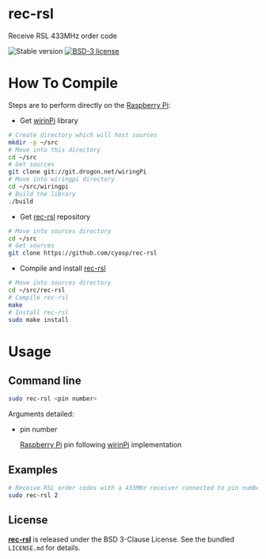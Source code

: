 # rec-rsl
Receive RSL 433MHz order code

![Stable version](https://img.shields.io/badge/stable-1.1.0-blue.svg)
[![BSD-3 license](https://img.shields.io/badge/license-BSD--3--Clause-428F7E.svg)](https://tldrlegal.com/license/bsd-3-clause-license-%28revised%29)

# How To Compile

Steps are to perform directly on the [Raspberry Pi](https://www.raspberrypi.org/products/):

* Get [wirinPi](http://wiringpi.com/) library
```bash
# Create directory which will host sources
mkdir -p ~/src
# Move into this directory
cd ~/src
# Get sources
git clone git://git.drogon.net/wiringPi
# Move into wiringpi directory
cd ~/src/wiringpi
# Build the library
./build
```
* Get [rec-rsl](https://github.com/cyosp/rec-rsl) repository
```bash
# Move into sources directory
cd ~/src
# Get sources
git clone https://github.com/cyosp/rec-rsl
```
* Compile and install [rec-rsl](https://github.com/cyosp/rec-rsl)
```bash
# Move into sources directory
cd ~/src/rec-rsl
# Compile rec-rsl
make
# Install rec-rsl
sudo make install
```

# Usage

## Command line

```bash
sudo rec-rsl <pin number>
```

Arguments detailed:
 * pin number

	[Raspberry Pi](https://www.raspberrypi.org/products/) pin following [wirinPi](http://wiringpi.com/) implementation

## Examples

```bash
# Receive RSL order codes with a 433MHz receiver connected to pin number 2
sudo rec-rsl 2
```
## License

**[rec-rsl](https://github.com/cyosp/rec-rsl)** is released under the BSD 3-Clause License. See the bundled `LICENSE.md` for details.